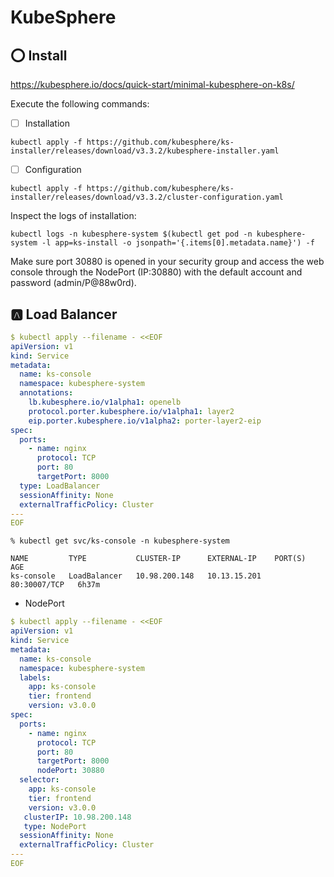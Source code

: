 # KubeSphere


## :o: Install

https://kubesphere.io/docs/quick-start/minimal-kubesphere-on-k8s/


Execute the following commands:

- [ ] Installation

```
kubectl apply -f https://github.com/kubesphere/ks-installer/releases/download/v3.3.2/kubesphere-installer.yaml
```

- [ ] Configuration
   
```
kubectl apply -f https://github.com/kubesphere/ks-installer/releases/download/v3.3.2/cluster-configuration.yaml
```

Inspect the logs of installation:

```
kubectl logs -n kubesphere-system $(kubectl get pod -n kubesphere-system -l app=ks-install -o jsonpath='{.items[0].metadata.name}') -f
```

Make sure port 30880 is opened in your security group and access the web console through the NodePort (IP:30880) with the default account and password (admin/P@88w0rd).

## :a: Load Balancer

```yaml
$ kubectl apply --filename - <<EOF
apiVersion: v1
kind: Service
metadata:
  name: ks-console
  namespace: kubesphere-system
  annotations:
    lb.kubesphere.io/v1alpha1: openelb
    protocol.porter.kubesphere.io/v1alpha1: layer2
    eip.porter.kubesphere.io/v1alpha2: porter-layer2-eip
spec:
  ports:
    - name: nginx
      protocol: TCP
      port: 80
      targetPort: 8000
  type: LoadBalancer
  sessionAffinity: None
  externalTrafficPolicy: Cluster
---
EOF
```

```
% kubectl get svc/ks-console -n kubesphere-system

NAME         TYPE           CLUSTER-IP      EXTERNAL-IP    PORT(S)        AGE
ks-console   LoadBalancer   10.98.200.148   10.13.15.201   80:30007/TCP   6h37m
```

* NodePort

```yaml
$ kubectl apply --filename - <<EOF
apiVersion: v1
kind: Service
metadata:
  name: ks-console
  namespace: kubesphere-system
  labels:
    app: ks-console
    tier: frontend
    version: v3.0.0
spec:
  ports:
    - name: nginx
      protocol: TCP
      port: 80
      targetPort: 8000
      nodePort: 30880
  selector:
    app: ks-console
    tier: frontend
    version: v3.0.0
   clusterIP: 10.98.200.148
   type: NodePort
  sessionAffinity: None
  externalTrafficPolicy: Cluster
---
EOF
```
